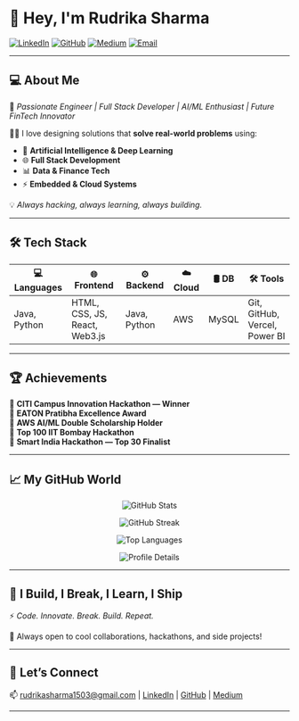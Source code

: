 # 👋 Hey, I'm **Rudrika Sharma**

[![LinkedIn](https://img.shields.io/badge/LinkedIn-blue?logo=linkedin&style=flat-square)](https://www.linkedin.com/in/rudrika-sharma-514490271)
[![GitHub](https://img.shields.io/badge/GitHub-black?logo=github&style=flat-square)](https://github.com/rudrikasharma15)
[![Medium](https://img.shields.io/badge/Medium-12100E?logo=medium&style=flat-square)](https://medium.com/@rudrikasharma1503)
[![Email](https://img.shields.io/badge/Email-D14836?logo=gmail&style=flat-square)](mailto:rudrikasharma1503@gmail.com)

---

## 💻 About Me

🚀 *Passionate Engineer | Full Stack Developer | AI/ML Enthusiast | Future FinTech Innovator*  

👨‍💻 I love designing solutions that **solve real-world problems** using:
- 🧠 **Artificial Intelligence & Deep Learning**
- 🌐 **Full Stack Development**
- 📊 **Data & Finance Tech**
- ⚡ **Embedded & Cloud Systems**

💡 *Always hacking, always learning, always building.*

---

## 🛠️ Tech Stack

| 💻 Languages | 🌐 Frontend | ⚙️ Backend | ☁️ Cloud | 🛢 DB | 🛠 Tools |
| ------------ | ----------- | ---------- | -------- | ------ | -------- |
| Java, Python | HTML, CSS, JS, React, Web3.js | Java, Python | AWS | MySQL | Git, GitHub, Vercel, Power BI |

---

## 🏆 Achievements

🏅 **CITI Campus Innovation Hackathon — Winner**  
🏅 **EATON Pratibha Excellence Award**  
🏅 **AWS AI/ML Double Scholarship Holder**  
🏅 **Top 100 IIT Bombay Hackathon**  
🏅 **Smart India Hackathon — Top 30 Finalist**

---

## 📈 My GitHub World

<p align="center">
  <img src="https://github-readme-stats.vercel.app/api?username=rudrikasharma15&show_icons=true&theme=tokyonight&hide=issues" alt="GitHub Stats" />
</p>

<p align="center">
  <img src="https://streak-stats.demolab.com?user=rudrikasharma15&theme=tokyonight&hide_border=false" alt="GitHub Streak" />
</p>

<p align="center">
  <img src="https://github-readme-stats.vercel.app/api/top-langs/?username=rudrikasharma15&layout=compact&theme=tokyonight" alt="Top Languages" />
</p>

<p align="center">
  <img src="https://github-profile-summary-cards.vercel.app/api/cards/profile-details?username=rudrikasharma15&theme=tokyonight" alt="Profile Details" />
</p>

---

## 🚀 I Build, I Break, I Learn, I Ship

⚡ *Code. Innovate. Break. Build. Repeat.*  

🌟 Always open to cool collaborations, hackathons, and side projects!

---

## 🔗 Let’s Connect

📫 [rudrikasharma1503@gmail.com](mailto:rudrikasharma1503@gmail.com) | [LinkedIn](https://www.linkedin.com/in/rudrika-sharma-514490271) | [GitHub](https://github.com/rudrikasharma15) | [Medium](https://medium.com/@rudrikasharma1503)

---
